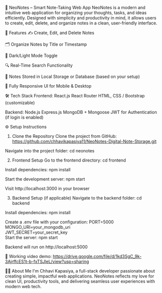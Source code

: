 📝 NeoNotes – Smart Note-Taking Web App
NeoNotes is a modern and intuitive web application for organizing your thoughts, tasks, and ideas efficiently. Designed with simplicity and productivity in mind, it allows users to create, edit, delete, and organize notes in a clean, user-friendly interface.

🚀 Features
✍️ Create, Edit, and Delete Notes

🗂️ Organize Notes by Title or Timestamp

🌙 Dark/Light Mode Toggle 

🔍 Real-Time Search Functionality

💾 Notes Stored in Local Storage or Database (based on your setup)

📱 Fully Responsive UI for Mobile & Desktop

🛠️ Tech Stack
Frontend:
React.js
React Router
HTML, CSS / Bootstrap (customizable)

Backend:
Node.js
Express.js
MongoDB + Mongoose
JWT for Authentication (if login is enabled)

⚙️ Setup Instructions
1. Clone the Repository
Clone the project from GitHub:
https://github.com/chhavikapasiya11/NeoNotes-Digital-Note-Storage.git

Navigate into the project folder:
cd neonotes

2. Frontend Setup
Go to the frontend directory: cd frontend

Install dependencies: npm install

Start the development server: npm start

Visit http://localhost:3000 in your browser

3. Backend Setup (if applicable)
Navigate to the backend folder: cd backend

Install dependencies: npm install

Create a .env file with your configuration:
PORT=5000  
MONGO_URI=your_mongodb_uri  
JWT_SECRET=your_secret_key  
Start the server: npm start

Backend will run on http://localhost:5000

📸 Working video demo:
https://drive.google.com/file/d/1kd3SgC_9k-3AjrffcES1t-b-fxTSJleL/view?usp=sharing

👩‍💻 About Me
I'm Chhavi Kapasiya, a full-stack developer passionate about creating simple, impactful web applications. NeoNotes reflects my love for clean UI, productivity tools, and delivering seamless user experiences with modern web tech.
